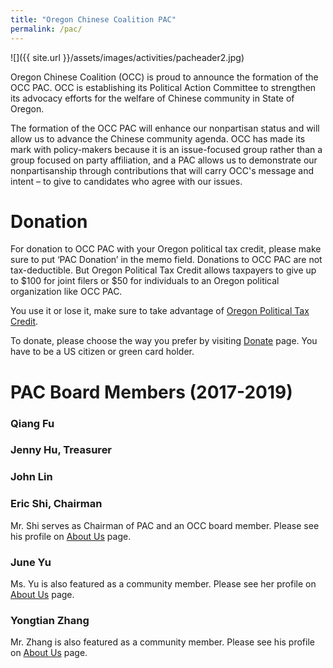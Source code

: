 ```yaml
---
title: "Oregon Chinese Coalition PAC"
permalink: /pac/
---
```


![]({{ site.url }}/assets/images/activities/pacheader2.jpg)

Oregon Chinese Coalition (OCC) is proud to announce the formation of the OCC PAC.  OCC is establishing its Political Action Committee to strengthen its advocacy efforts for the welfare of Chinese community in State of Oregon.

The formation of the OCC PAC will enhance our nonpartisan status and will allow us to advance the Chinese community agenda.  OCC has made its mark with policy-makers because it is an issue-focused group rather than a group focused on party affiliation, and a PAC allows us to demonstrate our nonpartisanship through contributions that will carry OCC's message and intent – to give to candidates who agree with our issues.

# Donation

For donation to OCC PAC with your Oregon political tax credit, please make sure to put ‘PAC Donation’ in the memo field. Donations to OCC PAC are not tax-deductible. But Oregon Political Tax Credit allows taxpayers to give up to $100 for joint filers or $50 for individuals to an Oregon political organization like OCC PAC.

You use it or lose it, make sure to take advantage of [Oregon Political Tax Credit](http://oregontaxcredit.com/).

To donate, please choose the way you prefer by visiting [Donate](http://pdxchinese.org/communityfund/) page. You have to be a US citizen or green card holder.

# PAC Board Members (2017-2019)

### Qiang Fu

### Jenny Hu, Treasurer

### John Lin

### Eric Shi, Chairman

Mr. Shi serves as Chairman of PAC and an OCC board member. Please see his profile on [About Us](http://pdxchinese.org/about/) page.

### June Yu

Ms. Yu is also featured as a community member. Please see her profile on [About Us](http://pdxchinese.org/about/) page.

### Yongtian Zhang

Mr. Zhang is also featured as a community member. Please see his profile on [About Us](http://pdxchinese.org/about/) page.
